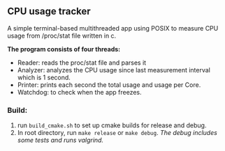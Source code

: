 ## CPU usage tracker

A simple terminal-based multithreaded app using POSIX to measure CPU usage from /proc/stat file written in c.

**The program consists of four threads:**
- Reader: reads the proc/stat file and parses it
- Analyzer: analyzes the CPU usage since last measurement interval which is 1 second.
- Printer: prints each second the total usage and usage per Core.
- Watchdog: to check when the app freezes.

### Build:
1. run `build_cmake.sh` to set up cmake builds for release and debug.
2. In root directory, run `make release` or `make debug`. *The debug includes some tests and runs valgrind.*

